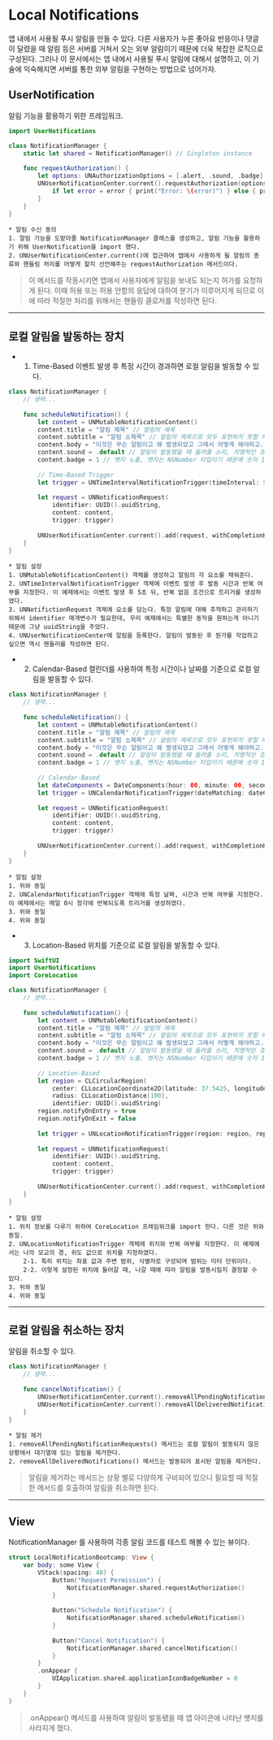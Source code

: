 #  Local Notifications
앱 내에서 사용될 푸시 알림을 만들 수 있다. 다른 사용자가 누른 좋아요 반응이나 댓글이 달렸을 때 알림 등은 서버를 거쳐서 오는 외부 알림이기 때문에 더욱 복잡한 로직으로 구성된다.
그러나 이 문서에서는 앱 내에서 사용될 푸시 알림에 대해서 설명하고, 이 기술에 익숙해지면 서버를 통한 외부 알림을 구현하는 방법으로 넘어가자.

## UserNotification
알림 기능을 활용하기 위한 프레임워크.

```Swift
import UserNotifications

class NotificationManager {
    static let shared = NotificationManager() // Singleton instance
    
    func requestAuthorization() {
        let options: UNAuthorizationOptions = [.alert, .sound, .badge]
        UNUserNotificationCenter.current().requestAuthorization(options: options) { success, error in
            if let error = error { print("Error: \(error)") } else { print("Success") }
        }
    }
}
```
    * 알림 수신 동의
    1. 알림 기능을 도맡아줄 NotificationManager 클래스를 생성하고, 알림 기능을 활용하기 위해 UserNotification을 import 했다.
    2. UNUserNotificationCenter.current()에 접근하여 앱에서 사용하게 될 알림의 종류와 핸들링 처리를 어떻게 할지 선언해주는 requestAuthorization 메서드이다.
> 이 메서드를 작동시키면 앱에서 사용자에게 알림을 보내도 되는지 허가를 요청하게 된다.
> 이때 허용 또는 허용 안함의 응답에 대하여 분기가 이루어지게 되므로 이에 따라 적절한 처리를 위해서는 핸들링 클로저를 작성하면 된다.

----------------------------------------------------------------------

## 로컬 알림을 발동하는 장치
* 1. Time-Based
이벤트 발생 후 특정 시간이 경과하면 로컬 알림을 발동할 수 있다.

```Swift
class NotificationManager {
    // 생략...
    
    func scheduleNotification() {
        let content = UNMutableNotificationContent()
        content.title = "알림 제목" // 알림의 제목
        content.subtitle = "알림 소제목" // 알림의 제목으로 모두 표현하지 못할 때는 소제목도 추가
        content.body = "이것은 무슨 알림이고 왜 발생되었고 그래서 어떻게 해야하고...등" // 알림의 내용
        content.sound = .default // 알림이 발동됐을 때 들려줄 소리, 치명적인 경우의 소리 등의 옵션이 있음
        content.badge = 1 // 뱃지 노출, 뱃지는 NSNumber 타입이기 때문에 숫자 1로 표시해주었음.
        
        // Time-Based Trigger
        let trigger = UNTimeIntervalNotificationTrigger(timeInterval: 5.0, repeats: false)
        
        let request = UNNotificationRequest(
            identifier: UUID().uuidString,
            content: content,
            trigger: trigger)
        
        UNUserNotificationCenter.current().add(request, withCompletionHandler: nil)
    }
}
```
    * 알림 설정
    1. UNMutableNotificationContent() 객체를 생성하고 알림의 각 요소를 채워준다.
    2. UNTimeIntervalNotificationTrigger 객체에 이벤트 발생 후 발동 시간과 반복 여부를 지정한다. 이 예제에서는 이벤트 발생 후 5초 뒤, 반복 없음 조건으로 트리거를 생성하였다.
    3. UNNotifictionRequest 객체에 요소를 담는다. 특정 알림에 대해 추적하고 관리하기 위해서 identifier 매개변수가 필요한데, 우리 예제에서는 특별한 동작을 원하는게 아니기 때문에 그냥 uuidString을 주었다.
    4. UNUserNotificationCenter에 알림을 등록한다. 알림이 발동된 후 뭔가를 작업하고 싶으면 역시 핸들러를 작성하면 된다.

* 2. Calendar-Based
캘린더를 사용하여 특정 시간이나 날짜를 기준으로 로컬 알림을 발동할 수 있다.

```Swift
class NotificationManager {
    // 생략...
    
    func scheduleNotification() {
        let content = UNMutableNotificationContent()
        content.title = "알림 제목" // 알림의 제목
        content.subtitle = "알림 소제목" // 알림의 제목으로 모두 표현하지 못할 때는 소제목도 추가
        content.body = "이것은 무슨 알림이고 왜 발생되었고 그래서 어떻게 해야하고...등" // 알림의 내용
        content.sound = .default // 알림이 발동됐을 때 들려줄 소리, 치명적인 경우의 소리 등의 옵션이 있음
        content.badge = 1 // 뱃지 노출, 뱃지는 NSNumber 타입이기 때문에 숫자 1로 표시해주었음.
        
        // Calendar-Based
        let dateComponents = DateComponents(hour: 00, minute: 00, second: 00)
        let trigger = UNCalendarNotificationTrigger(dateMatching: dateComponents, repeats: true)
        
        let request = UNNotificationRequest(
            identifier: UUID().uuidString,
            content: content,
            trigger: trigger)
        
        UNUserNotificationCenter.current().add(request, withCompletionHandler: nil)
    }
}
```

    * 알림 설정
    1. 위와 동일
    2. UNCalendarNotificationTrigger 객체에 특정 날짜, 시간과 반복 여부를 지정한다. 이 예제에서는 매일 0시 정각에 반복되도록 트리거를 생성하였다.
    3. 위와 동일
    4. 위와 동일

* 3. Location-Based
위치를 기준으로 로컬 알림을 발동할 수 있다.

```Swift
import SwiftUI
import UserNotifications
import CoreLocation

class NotificationManager {
    // 생략...
    
    func scheduleNotification() {
        let content = UNMutableNotificationContent()
        content.title = "알림 제목" // 알림의 제목
        content.subtitle = "알림 소제목" // 알림의 제목으로 모두 표현하지 못할 때는 소제목도 추가
        content.body = "이것은 무슨 알림이고 왜 발생되었고 그래서 어떻게 해야하고...등" // 알림의 내용
        content.sound = .default // 알림이 발동됐을 때 들려줄 소리, 치명적인 경우의 소리 등의 옵션이 있음
        content.badge = 1 // 뱃지 노출, 뱃지는 NSNumber 타입이기 때문에 숫자 1로 표시해주었음.
        
        // Location-Based
        let region = CLCircularRegion(
            center: CLLocationCoordinate2D(latitude: 37.5425, longitude: 126.9669),
            radius: CLLocationDistance(100),
            identifier: UUID().uuidString)
        region.notifyOnEntry = true
        region.notifyOnExit = false
        
        let trigger = UNLocationNotificationTrigger(region: region, repeats: true)
        
        let request = UNNotificationRequest(
            identifier: UUID().uuidString,
            content: content,
            trigger: trigger)
        
        UNUserNotificationCenter.current().add(request, withCompletionHandler: nil)
    }
}
```

    * 알림 설정
    1. 위치 정보를 다루기 위하여 CoreLocation 프레임워크를 import 한다. 다른 것은 위와 동일.
    2. UNLocationNotificationTrigger 객체에 위치와 반복 여부를 지정한다. 이 예제에서는 나의 모교의 경, 위도 값으로 위치를 지정하였다.
        2-1. 특히 위치는 좌표 값과 주변 범위, 식별자로 구성되며 범위는 미터 단위이다.
        2-2. 이렇게 설정된 위치에 들어갈 때, 나갈 때에 따라 알림을 발동시킬지 결정할 수 있다.
    3. 위와 동일
    4. 위와 동일

----------------------------------------------------------------------

## 로컬 알림을 취소하는 장치
알림을 취소할 수 있다.

```Swift
class NotificationManager {
    // 생략...
    
    func cancelNotification() {
        UNUserNotificationCenter.current().removeAllPendingNotificationRequests() // 발동되기를 기다리며 보류 중인 알림 제거
        UNUserNotificationCenter.current().removeAllDeliveredNotifications() // 발동되어 표시된 알림 제거
    }
}
```

    * 알림 제거
    1. removeAllPendingNotificationRequests() 메서드는 로컬 알림이 발동되지 않은 상황에서 대기열에 있는 알림을 제거한다.
    2. removeAllDeliveredNotifications() 메서드는 발동되어 표시된 알림을 제거한다.
> 알림을 제거하는 메서드는 상황 별로 다양하게 구비되어 있으니 필요할 때 적절한 메서드를 호출하여 알림을 취소하면 된다.

----------------------------------------------------------------------

## View
NotificationManager 를 사용하여 각종 알림 코드를 테스트 해볼 수 있는 뷰이다.

```Swift
struct LocalNotificationBootcamp: View {
    var body: some View {
        VStack(spacing: 40) {
            Button("Request Permission") {
                NotificationManager.shared.requestAuthorization()
            }
            
            Button("Schedule Notification") {
                NotificationManager.shared.scheduleNotification()
            }
            
            Button("Cancel Notification") {
                NotificationManager.shared.cancelNotification()
            }
        }
        .onAppear {
            UIApplication.shared.applicationIconBadgeNumber = 0
        }
    }
}
```

> .onAppear() 메서드를 사용하여 알림이 발동됐을 때 앱 아이콘에 나타난 뱃지를 사라지게 했다.
